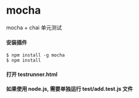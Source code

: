 # mocha
mocha + chai 单元测试

#### 安装插件
```
$ npm install -g mocha
$ npm install
```

#### 打开 testrunner.html

#### 如果使用 node.js, 需要单独运行 test/add.test.js 文件
